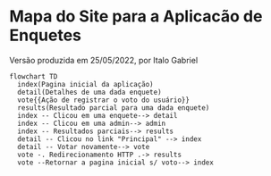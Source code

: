 # Mapa do Site para a Aplicacão de Enquetes

Versão produzida em 25/05/2022, por Italo Gabriel 

```mermaid
flowchart TD
  index(Pagina inicial da aplicação)
  detail(Detalhes de uma dada enquete)
  vote{{Ação de registrar o voto do usuário}}
  results(Resultado parcial para uma dada enquete)
  index -- Clicou em uma enquete--> detail
  index -- Clicou em uma admin--> admin
  index -- Resultados parciais--> results
  detail -- Clicou no link "Principal" --> index
  detail -- Votar novamente--> vote
  vote -. Redirecionamento HTTP .-> results
  vote --Retornar a pagina inicial s/ voto--> index
```
